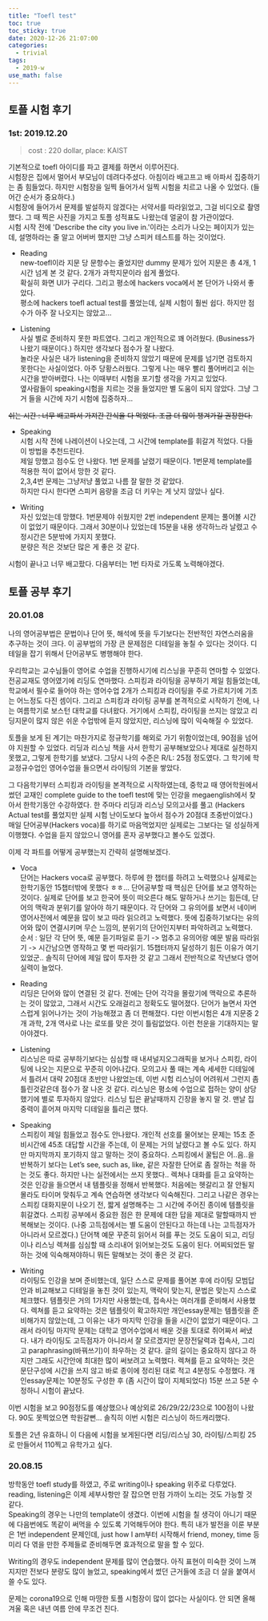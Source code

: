 ```yaml
---
title: "Toefl test"
toc: true
toc_sticky: true
date: 2020-12-26 21:07:00
categories: 
  - trivial
tags: 
  - 2019-w
use_math: false
---
```


## 토플 시험 후기
### 1st: 2019.12.20
> cost : 220 dollar, place: KAIST

기본적으로 toefl 아이디를 파고 결제를 하면서 이루어진다.  
시험장은 집에서 멀어서 부모님이 데려다주셨다. 아침이라 배고프고 배 아파서 집중하기는 좀 힘들었다. 하지만 시험장을 일찍 들어가서 일찍 시험을 치르고 나올 수 있었다. (들어간 순서가 중요하다.)  
시험장에 들어가서 문제를 발설하지 않겠다는 서약서를 따라읽었고, 그걸 비디오로 촬영했다. 그 때 찍은 사진을 가지고 토플 성적표도 나왔는데 얼굴이 참 가관이었다.  
시험 시작 전에 'Describe the city you live in.'이라는 소리가 나오는 페이지가 있는데, 설명하라는 줄 알고 어버버 했지만 그냥 스피커 테스트를 하는 것이었다.

- Reading  
new-toefl이라 지문 당 문항수는 줄었지만 dummy 문제가 있어 지문은 총 4개, 1시간 넘게 본 것 같다. 2개가 과학지문이라 쉽게 풀었다.  
확실히 화면 UI가 구리다. 
그리고 평소에 hackers voca에서 본 단어가 나와서 좋았다.  
평소에 hackers toefl actual test를 풀었는데, 실제 시험이 훨씬 쉽다. 하지만 점수가 아주 잘 나오지는 않았고...

- Listening  
사실 별로 준비하지 못한 파트였다. 그리고 개인적으로 꽤 어려웠다. (Business가 나왔기 때문이다.) 하지만 생각보다 점수가 잘 나왔다.  
놀라운 사실은 내가 listening을 준비하지 않았기 때문에 문제를 넘기면 검토하지 못한다는 사실이었다. 아주 당황스러웠다. 그렇게 나는 매우 빨리 풀어버리고 쉬는시간을 받아버렸다.
나는 이때부터 시험을 포기할 생각을 가지고 있었다.  
옆사람들이 speaking시험을 치르는 것을 들었지만 별 도움이 되지 않았다. 그냥 그거 들을 시간에 자기 시험에 집중하자...

~~쉬는 시간 : 너무 배고파서 가져간 간식을 다 먹었다. 조금 더 많이 챙겨가길 권장한다.~~

- Speaking  
시험 시작 전에 나레이션이 나오는데, 그 시간에 template를 휘갈겨 적었다. 다들 이 방법을 추천드린다.  
제일 망했고 점수도 안 나왔다. 1번 문제를 날렸기 때문이다. 1번문제 template를 적용한 적이 없어서 망한 것 같다.  
2,3,4번 문제는 그냥저냥 풀었고 나름 잘 말한 것 같았다.  
하지만 다시 한다면 스피커 음량을 조금 더 키우는 게 낫지 않았나 싶다.

- Writing  
자신 있었는데 망했다. 1번문제야 쉬웠지만 2번 independent 문제는 풀어볼 시간이 없었기 때문이다. 그래서 30분이나 있었는데 15분을 내용 생각하느라 날렸고 수정시간은 5분밖에 가지지 못했다.  
분량은 적은 것보단 많은 게 좋은 것 같다.

시험이 끝나고 너무 배고팠다. 다음부터는 1번 타자로 가도록 노력해야겠다.

## 토플 공부 후기

### 20.01.08
나의 영어공부법은 문법이나 단어 뜻, 해석에 뜻을 두기보다는 전반적인 자연스러움을 추구하는 것이 크다. 이 공부법의 가장 큰 문제점은 디테일을 놓칠 수 있다는 것이다. 
디테일을 잡기 위해서 단어공부도 병행해야 한다.

우리학교는 교수님들이 영어로 수업을 진행하시기에 리스닝을 꾸준히 연마할 수 있었다. 전공교재도 영어였기에 리딩도 연마했다. 
스피킹과 라이팅을 공부하기 제일 힘들었는데, 학교에서 필수로 들어야 하는 영어수업 2개가 스피킹과 라이팅을 주로 가르치기에 기초는 어느정도 다진 셈이다.
그리고 스피킹과 라이팅 공부를 본격적으로 시작하기 전에, 나는 여름학기로 보스턴 대학교를 다녀왔다. 
거기에서 스피킹, 라이팅을 쓰지는 않았고 리딩지문이 많지 않은 쉬운 수업밖에 듣지 않았지만, 리스닝에 많이 익숙해질 수 있었다.

토플을 보게 된 계기는 마찬가지로 정규학기를 해외로 가기 위함이었는데, 90점을 넘어야 지원할 수 있었다.
리딩과 리스닝 책을 사서 한학기 공부해보았으나 제대로 실천하지 못했고, 그렇게 한학기를 보냈다. 
그당시 나의 수준은 R/L: 25점 정도였다. 그 학기에 학교정규수업인 영어수업을 들으면서 라이팅의 기본을 쌓았다.

그 다음학기부터 스피킹과 라이팅을 본격적으로 시작하였는데, 중학교 때 영어학원에서 썼던 교재인 complete guide to the toefl test에 맞는 인강을 megaenglish에서 찾아서 한학기동안 수강하였다. 
한 주마다 리딩과 리스닝 모의고사를 풀고 (Hackers Actual test를 풀었지만 실제 시험 난이도보다 높아서 점수가 20점대 초중반이었다.) 
매일 단어공부(Hackers voca)를 하기로 마음먹었지만 실제로는 그보다는 덜 성실하게 이행했다. 수업을 듣지 않았으니 영어를 혼자 공부했다고 볼수도 있겠다.

이제 각 파트를 어떻게 공부했는지 간략히 설명해보겠다.
- Voca  
단어는 Hackers voca로 공부했다. 
하루에 한 챕터를 하려고 노력했으나 실제로는 한학기동안 15챕터밖에 못했다 ㅎㅎ... 
단어공부할 때 핵심은 단어를 보고 영작하는 것이다. 실제로 단어를 보고 한국어 뜻이 떠오른다 해도 말하거나 쓰기는 힘든데, 단어의 맥락과 분위기를 알아야 하기 때문이다. 
각 단어와 그 유의어를 보면서 네이버 영어사전에서 예문을 많이 보고 따라 읽으려고 노력했다. 뜻에 집중하기보다는 유의어와 많이 연결시키며 무슨 느낌의, 분위기의 단어인지부터 파악하려고 노력했다.
순서 : 일단 각 단어 뜻, 예문 듣기파일로 듣기 -> 
멈추고 유의어랑 예문 발음 따라읽기 -> 
시간남으면 영작하고 몇 번 따라읽기. 15챕터까지 달성하기 힘든 이유가 여기있었군.. 
솔직히 단어에 제일 많이 투자한 것 같고 그래서 전반적으로 작년보다 영어실력이 늘었다.

- Reading  
리딩은 단어와 많이 연결된 것 같다. 전에는 단어 각각을 몰랐기에 맥락으로 추론하는 것이 많았고, 그래서 시간도 오래걸리고 정확도도 떨어졌다. 
단어가 늘면서 자연스럽게 읽어나가는 것이 가능해졌고 좀 더 편해졌다. 다만 이번시험은 4개 지문중 2개 과학, 2개 역사로 나는 로또를 맞은 것이 틀림없었다. 이런 천운을 기대하지는 말아야겠다.

- Listening  
리스닝은 따로 공부하기보다는 심심할 때 내셔널지오그래픽을 보거나 스피킹, 라이팅에 나오는 지문으로 꾸준히 이어나갔다. 
모의고사 풀 때는 계속 세세한 디테일에서 틀려서 대략 20점대 초반만 나왔었는데, 이번 시험 리스닝이 어려워서 그런지 좀 틀린것같은데 점수가 잘 나온 것 같다. 
리스닝은 평소에 수업으로 접하는 양이 상당했기에 별로 투자하지 않았다. 리스닝 팁은 끝날때까지 긴장을 놓지 말 것. 맨날 집중력이 흩어져 마지막 디테일을 틀리곤 했다.

- Speaking  
스피킹이 제일 힘들었고 점수도 안나왔다. 개인적 선호를 물어보는 문제는 15초 준비시간에 45초 대답할 시간을 주는데, 이 문제는 거의 날렸다고 볼 수도 있다. 
하지만 마지막까지 포기하지 않고 말하는 것이 중요하다. 스피킹에서 꿀팁은 어..음..을 반복하기 보다는 Let’s see, such as, like, 같은 자잘한 단어로 좀 잘하는 척을 하는 것도 좋다. 
하지만 나는 실전에서는 쓰지 못했다.. 렉쳐나 대화를 듣고 요약하는 것은 인강을 들으면서 내 템플릿을 정해서 반복했다. 
처음에는 헷갈리고 잘 안될지 몰라도 타이머 맞춰두고 계속 연습하면 생각보다 익숙해진다. 
그리고 나같은 경우는 스피킹 대화지문이 나오기 전, 짧게 설명해주는 그 시간에 주어진 종이에 템플릿을 휘갈겼다. 
스피킹 공부에서 중요한 점은 한 문제에 대한 답을 제대로 말할때까지 반복해보는 것이다. 
(나중 고득점에서는 별 도움이 안된다고 하는데 나는 고득점자가 아니라서 모르겠다.) 
단어책 예문 꾸준히 읽어서 혀를 푸는 것도 도움이 되고, 리딩이나 리스닝 렉쳐를 심심할 때 소리내어 읽어보는것도 도움이 된다. 
어찌되었든 말하는 것에 익숙해져야하니 뭐든 말해보는 것이 좋은 것 같다.

- Writing  
라이팅도 인강을 보며 준비했는데, 일단 스스로 문제를 풀어본 후에 라이팅 모범답안과 비교해보고 디테일을 놓친 것이 있는지, 맥락이 맞는지, 문법은 맞는지 스스로 체크했다. 
템플릿은 거의 1가지만 사용했는데, 접속사는 여러개를 준비해서 사용했다. 
렉쳐를 듣고 요약하는 것은 템플릿이 확고하지만 개인essay문제는 템플릿을 준비해가지 않았는데, 그 이유는 내가 마지막 인강을 들을 시간이 없었기 때문이다. 
그래서 라이팅 마지막 문제는 대학교 영어수업에서 배운 것을 토대로 쥐어짜서 써냈다. 
내가 라이팅도 고득점자가 아니라서 잘 모르겠지만 문장전달력과 접속사, 그리고 paraphrasing(바꿔쓰기)이 좌우하는 것 같다. 
글의 길이는 중요하지 않다고 하지만 그래도 시간안에 최대한 많이 써보려고 노력했다. 
렉쳐를 듣고 요약하는 것은 문단구성에 시간을 쓰지 않고 바로 종이에 정리된 대로 적고 4분정도 수정했다. 
개인essay문제는 10분정도 구성한 후 (좀 시간이 많이 지체되었다) 15분 쓰고 5분 수정하니 시험이 끝났다.

이번 시험을 보고 90점정도를 예상했으나 예상외로 26/29/22/23으로 100점이 나왔다. 90도 못찍었으면 학원갈뻔... 
솔직히 이번 시험은 리스닝이 하드캐리했다. 

토플은 2년 유효하니 이 다음에 시험을 보게된다면 리딩/리스닝 30, 라이팅/스피킹 25로 만들어서 110찍고 유학가고 싶다.

### 20.08.15
방학동안 toefl study를 하였고, 주로 writing이나 speaking 위주로 다루었다. reading, listening은 이제 세부사항만 잘 잡으면 만점 가까이 노리는 것도 가능할 것 같다.  
Speaking의 경우는 나만의 template이 생겼다. 이번에 시험을 칠 생각이 아니기 때문에 다음번에도 똑같이 써먹을 수 있도록 기억해두어야 한다. 
특히 내가 발전을 이룬 부분은 1번 independent 문제인데, just how I am부터 시작해서 friend, money, time 등 미리 다 엮을 만한 주제들로 준비해두면 효과적으로 말을 할 수 있다.

Writing의 경우도 independent 문제를 많이 연습했다. 아직 표현이 미숙한 것이 느껴지지만 전보다 분량도 많이 늘었고, speaking에서 썼던 근거들에 조금 더 살을 붙여서 쓸 수도 있다. 

문제는 corona19으로 인해 마땅한 토플 시험장이 많이 없다는 사실이다. 안 되면 올해 겨울 혹은 내년 여름 안에 무조건 친다.

